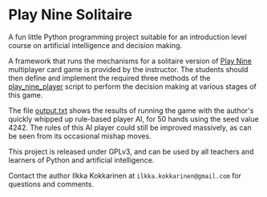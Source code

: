 # Play Nine Solitaire

A fun little Python programming project suitable for an introduction level course on artificial intelligence and decision making.

A framework that runs the mechanisms for a solitaire version of [Play Nine](https://playnine.com) multiplayer card game is provided by the instructor. The students should then define and implement the required three methods of the [play_nine_player](https://github.com/ikokkari/PlayNineSolitaire/blob/main/play_nine_player.py) script to perform the decision making at various stages of this game.

The file [output.txt](https://github.com/ikokkari/PlayNineSolitaire/blob/main/output.txt) shows the results of running the game with the author's quickly whipped up rule-based player AI, for 50 hands using the seed value 4242. The rules of this AI player could still be improved massively, as can be seen from its occasional mishap moves.

This project is released under GPLv3, and can be used by all teachers and learners of Python and artificial intelligence.

Contact the author Ilkka Kokkarinen at `ilkka.kokkarinen@gmail.com` for questions and comments.
